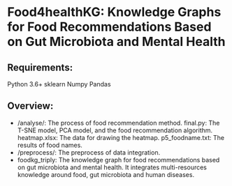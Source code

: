 # Food4healthKG: Knowledge Graphs for Food Recommendations Based on Gut Microbiota and Mental Health

## Requirements:

Python 3.6+
sklearn
Numpy
Pandas

## Overview:
- /analyse/: The process of food recommendation method.
  final.py: The T-SNE model, PCA model, and the food recommendation algorithm.
  heatmap.xlsx: The data for drawing the heatmap.
  p5_foodname.txt: The results of food names.
- /preprocess/: The preprocess of data integration.
- foodkg_triply: The knowledge graph for food recommendations based on gut microbiota and mental health. It integrates multi-resources knowledge around food, gut microbiota and human diseases.

